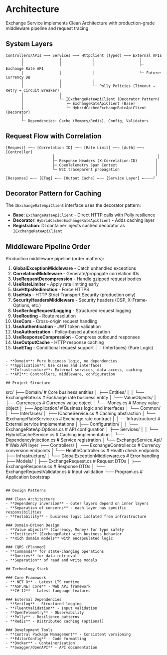 # Architecture

Exchange Service implements Clean Architecture with production-grade middleware pipeline and request tracing.

## System Layers

```
Controllers/APIs ──→ Services ──→ HttpClient (Typed) ──→ External APIs
       │                │              │                    │
       │                │              │                    ├─ Exchange Rate API
       │                │              │                    └─ Future: Currency DB
       │                │              │
       │                │              └─ Polly Policies (Timeout → Retry → Circuit Breaker)
       │                │
       │                └─ IExchangeRateApiClient (Decorator Pattern)
       │                   ├─ ExchangeRateApiClient (Base)
       │                   └─ HybridCachedExchangeRateApiClient (Decorator)
       │
       └─ Dependencies: Cache (Memory/Redis), Config, Validators
```

## Request Flow with Correlation

```
[Request] ──→ [Correlation ID] ──→ [Rate Limit] ──→ [Auth] ──→ [Controller]
                     │                                              │
                     ├─ Response Headers (X-Correlation-ID)        │
                     ├─ OpenTelemetry Span Context                 │
                     └─ W3C traceparent propagation                │
                                                                   │
[Response] ←── [ETag] ←── [Output Cache] ←── [Service Layer] ←────┘
```

## Decorator Pattern for Caching

The `IExchangeRateApiClient` interface uses the decorator pattern:

- **Base**: `ExchangeRateApiClient` - Direct HTTP calls with Polly resilience
- **Decorator**: `HybridCachedExchangeRateApiClient` - Adds caching layer
- **Registration**: DI container injects cached decorator as `IExchangeRateApiClient`

## Middleware Pipeline Order

Production middleware pipeline (order matters):

1. **GlobalExceptionMiddleware** - Catch unhandled exceptions
2. **CorrelationMiddleware** - Generate/propagate correlation IDs  
3. **UseRequestDecompression** - Handle gzipped request bodies
4. **UseRateLimiter** - Apply rate limiting early
5. **UseHttpsRedirection** - Force HTTPS
6. **UseHsts** - HTTP Strict Transport Security (production only)
7. **SecurityHeadersMiddleware** - Security headers (CSP, X-Frame-Options, etc.)
8. **UseSerilogRequestLogging** - Structured request logging
9. **UseRouting** - Route resolution
10. **UseCors** - Cross-origin request handling
11. **UseAuthentication** - JWT token validation
12. **UseAuthorization** - Policy-based authorization
13. **UseResponseCompression** - Compress outbound responses
14. **UseOutputCache** - HTTP response caching
15. **UseETag** - Conditional request support
                         │              │
                    (Interfaces)   (Pure Logic)
```

- **Domain**: Pure business logic, no dependencies
- **Application**: Use cases and interfaces
- **Infrastructure**: External services, data access, caching
- **API**: Controllers, middleware, configuration

## Project Structure

```
src/
├── Domain/                     # Core business entities
│   ├── Entities/
│   │   └── ExchangeRate.cs     # Exchange rate business entity
│   └── ValueObjects/
│       ├── Currency.cs         # Currency value object
│       └── Money.cs            # Money value object
│
├── Application/                # Business logic and interfaces
│   └── Common/
│       └── Interfaces/
│           ├── ICacheService.cs          # Caching abstraction
│           └── IExchangeRateService.cs   # Exchange rate contract
│
├── Infrastructure/             # External service implementations
│   ├── Configuration/
│   │   └── ExchangeRateApiOptions.cs    # API configuration
│   ├── Services/
│   │   └── HybridCacheService.cs        # Caching implementation
│   └── DependencyInjection.cs           # Service registration
│
└── ExchangeService.Api/        # Web API layer
    ├── Controllers/
    │   ├── ExchangeController.cs        # Currency conversion endpoints
    │   └── HealthController.cs          # Health check endpoints
    ├── Infrastructure/
    │   └── GlobalExceptionMiddleware.cs  # Error handling
    ├── Models/
    │   ├── ExchangeRequest.cs           # Request DTOs
    │   ├── ExchangeResponse.cs          # Response DTOs
    │   └── ExchangeRequestValidator.cs  # Input validation
    └── Program.cs                       # Application bootstrap
```

## Design Patterns

### Clean Architecture
- **Dependency inversion** - outer layers depend on inner layers
- **Separation of concerns** - each layer has specific responsibilities
- **Testability** - business logic isolated from infrastructure

### Domain-Driven Design
- **Value objects** (Currency, Money) for type safety
- **Entities** (ExchangeRate) with business behavior
- **Rich domain models** with encapsulated logic

### CQRS (Planned)
- **Commands** for state-changing operations
- **Queries** for data retrieval
- **Separation** of read and write models

## Technology Stack

### Core Framework
- **.NET 8** - Latest LTS runtime
- **ASP.NET Core** - Web API framework
- **C# 12** - Latest language features

### External Dependencies
- **Serilog** - Structured logging
- **FluentValidation** - Input validation
- **OpenTelemetry** - Observability
- **Polly** - Resilience patterns
- **Redis** - Distributed caching (optional)

### Development Tools
- **Central Package Management** - Consistent versioning
- **EditorConfig** - Code formatting
- **Docker** - Containerization
- **Swagger/OpenAPI** - API documentation
